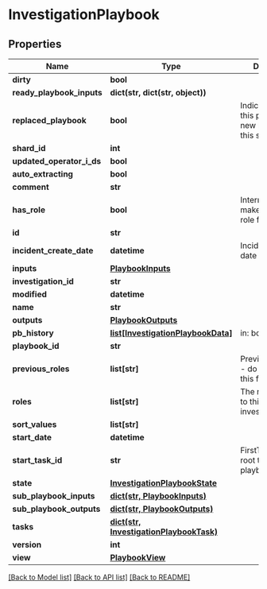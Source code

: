 # InvestigationPlaybook

## Properties
Name | Type | Description | Notes
------------ | ------------- | ------------- | -------------
**dirty** | **bool** |  | [optional] 
**ready_playbook_inputs** | **dict(str, dict(str, object))** |  | [optional] 
**replaced_playbook** | **bool** | Indicate whether this playbook has new history during this session | [optional] 
**shard_id** | **int** |  | [optional] 
**updated_operator_i_ds** | **bool** |  | [optional] 
**auto_extracting** | **bool** |  | [optional] 
**comment** | **str** |  | [optional] 
**has_role** | **bool** | Internal field to make queries on role faster | [optional] 
**id** | **str** |  | [optional] 
**incident_create_date** | **datetime** | Incident create date | [optional] 
**inputs** | [**PlaybookInputs**](PlaybookInputs.md) |  | [optional] 
**investigation_id** | **str** |  | [optional] 
**modified** | **datetime** |  | [optional] 
**name** | **str** |  | [optional] 
**outputs** | [**PlaybookOutputs**](PlaybookOutputs.md) |  | [optional] 
**pb_history** | [**list[InvestigationPlaybookData]**](InvestigationPlaybookData.md) | in: body | [optional] 
**playbook_id** | **str** |  | [optional] 
**previous_roles** | **list[str]** | PreviousRoleName - do not change this field manually | [optional] 
**roles** | **list[str]** | The role assigned to this investigation | [optional] 
**sort_values** | **list[str]** |  | [optional] 
**start_date** | **datetime** |  | [optional] 
**start_task_id** | **str** | FirstTask is the root task of the playbook | [optional] 
**state** | [**InvestigationPlaybookState**](InvestigationPlaybookState.md) |  | [optional] 
**sub_playbook_inputs** | [**dict(str, PlaybookInputs)**](PlaybookInputs.md) |  | [optional] 
**sub_playbook_outputs** | [**dict(str, PlaybookOutputs)**](PlaybookOutputs.md) |  | [optional] 
**tasks** | [**dict(str, InvestigationPlaybookTask)**](InvestigationPlaybookTask.md) |  | [optional] 
**version** | **int** |  | [optional] 
**view** | [**PlaybookView**](PlaybookView.md) |  | [optional] 

[[Back to Model list]](../README.md#documentation-for-models) [[Back to API list]](../README.md#documentation-for-api-endpoints) [[Back to README]](../README.md)


